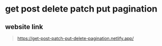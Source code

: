 # get post delete patch put pagination

## website link
> https://get-post-patch-put-delete-pagination.netlify.app/
